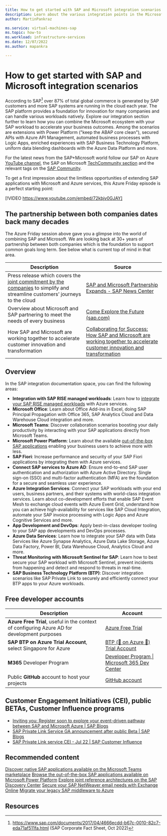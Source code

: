```yaml
---
title: How to get started with SAP and Microsoft integration scenarios
description: Learn about the various integration points in the Microsoft ecosystem for SAP workloads.
author: MartinPankraz

ms.service: virtual-machines-sap
ms.topic: how-to
ms.workload: infrastructure-services
ms.date: 12/07/2022
ms.author: mapankra

---
```

# How to get started with SAP and Microsoft integration scenarios

According to SAP[^1] over 87% of total global commerce is generated by SAP customers and more SAP systems are running in the cloud each year. The SAP platform provides a foundation for innovation for many companies and can handle various workloads natively. Explore our integration section further to learn how you can combine the Microsoft ecosystem with your SAP workload to accelerate your business outcomes. Among the scenarios are extensions with Power Platform ("keep the ABAP core clean"), secured APIs with Azure API Management, automated business processes with Logic Apps, enriched experiences with SAP Business Technology Platform, uniform data blending dashboards with the Azure Data Platform and more.

For the latest news from the SAP+Microsoft world follow our SAP on Azure [YouTube channel](https://www.youtube.com/c/SAPonAzure), the SAP on Microsoft [TechCommunity section](https://techcommunity.microsoft.com/t5/sap-on-microsoft/ct-p/SAPonMicrosoft) and the relevant tags on the [SAP Community](https://community.sap.com/search/?ct=blog&q=Azure).

To get a first impression about the limitless opportunities of extending SAP applications with Microsoft and Azure services, this Azure Friday episode is a perfect starting point:

[!VIDEO https://www.youtube.com/embed/72kbjv0GJAY]

## The partnership between both companies dates back many decades

The Azure Friday session above gave you a glimpse into the world of combining SAP and Microsoft.  We are looking back at 30+ years of partnership between both companies which is the foundation to support common goals long term. See below what is current top of mind in that area.

| Description | Source |
| ----------- | ----------- |
| Press release which covers the [joint commitment by the companies](https://news.sap.com/2019/10/sap-microsoft-partnership-cloud-migration-offerings/) to simplify and streamline customers’ journeys to the cloud | [SAP and Microsoft Partnership Expands - SAP News Center](https://news.sap.com/2021/01/sap-and-microsoft-expand-partnership-integrate-teams/) |
| Overview about Microsoft and SAP partnering to meet the needs of every business | [Come Explore the Future (sap.com)](https://www.sap.com/dmc/exp/2020-09-sap-microsoft-immersive-experience/index.html#/) |
| How SAP and Microsoft are working together to accelerate customer innovation and transformation | [Collaborating for Success: How SAP and Microsoft are working together to accelerate customer innovation and transformation](https://www.sap.com/documents/2021/01/ca0f4c25-c87d-0010-87a3-c30de2ffd8ff.html) |

## Overview

In the SAP integration documentation space, you can find the following areas:

- **Integration with SAP RISE managed workloads**: Learn how to [integrate your SAP RISE managed workloads](./sap-rise-integration#sap-btp-connectivity.md) with Azure services.
- **Microsoft Office**: Learn about Office Add-ins in Excel, doing SAP Principal Propagation with Office 365, SAP Analytics Cloud and Data Warehouse Cloud integration and more.
- **Microsoft Teams**: Discover collaboration scenarios boosting your daily productivity by interacting with your SAP applications directly from Microsoft Teams.
- **Microsoft Power Platform**: Learn about the available [out-of-the-box SAP applications](/power-automate/sap-integration/solutions?toc=/azure/virtual-machines/workloads/sap/toc.json&bc=/azure/virtual-machines/workloads/sap/breadcrumb/toc.json) enabling your business users to achieve more with less.
- **SAP Fiori**: Increase performance and security of your SAP Fiori applications by integrating them with Azure services.
- **Connect SAP services to Azure AD**: Ensure end-to-end SAP user authentication and authorization with Azure Active Directory. Single sign-on (SSO) and multi-factor authentication (MFA) are the foundation for a secure and seamless user experience.
- **Azure Integration Services**: Connect your SAP workloads with your end users, business partners, and their systems with world-class integration services. Learn about co-development efforts that enable SAP Event Mesh to exchange cloud events with Azure Event Grid, understand how you can achieve high-availability for services like SAP Cloud Integration, automate your SAP invoice processing with Logic Apps and Azure Cognitive Services and more.
- **App Development and DevOps**: Apply best-in-class developer tooling to your SAP app developments and DevOps processes.
- **Azure Data Services**: Learn how to integrate your SAP data with Data Services like Azure Synapse Analytics, Azure Data Lake Storage, Azure Data Factory, Power BI, Data Warehouse Cloud, Analytics Cloud and more.
- **Threat Monitoring with Microsoft Sentinel for SAP**: Learn how to best secure your SAP workload with Microsoft Sentinel, prevent incidents from happening and detect and respond to threats in real-time.
- **SAP Business Technology Platform (BTP)**: Discover integration scenarios like SAP Private Link to securely and efficiently connect your BTP apps to your Azure workloads.

## Free developer accounts

| Description | Account |
| ----------- | ----------- |
| **Azure Free Trial**, useful in the context of configuring Azure AD for development purposes | [Azure Free Trial](https://azure.microsoft.com/free/) |
| **SAP BTP on Azure Trial Account**, select Singapore for Azure | [BTP (🚀 on Azure 🚀) Trial Account](https://developers.sap.com/tutorials/hcp-create-trial-account.html) |
| **M365** Developer Program | [Developer Program \| Microsoft 365 Dev Center](https://developer.microsoft.com/microsoft-365/dev-program) |
| Public **GitHub** account to host your projects | [GitHub account](https://github.com/) |

## Customer Engagement Initiatives (CEI), public BETAs, Customer Influence programs

* [Inviting you: Register soon to explore your event-driven pathway between SAP and Microsoft Azure | SAP Blogs](https://blogs.sap.com/2021/10/08/inviting-you-register-soon-to-explore-your-event-driven-pathway-between-sap-and-microsoft-azure/)
* [SAP Private Link Service GA announcement after public Beta | SAP Blogs](https://blogs.sap.com/2022/06/22/sap-private-link-service-on-azure-is-now-generally-available-ga)
* [SAP Private Link service CEI - Jul 22 | SAP Customer Influence](https://influence.sap.com/sap/ino/#campaign/3118)

## Recommended content

[Discover native SAP applications available on the Microsoft Teams marketplace](https://appsource.microsoft.com/marketplace/apps?product=teams&search=sap&page=1)
[Browse the out-of-the-box SAP applications available on Microsoft Power Platform](/power-automate/sap-integration/overview?source=recommendations#prebuilt-sap-integration-solution)
[Explore joint reference architectures on the SAP Discovery Center](https://discovery-center.cloud.sap/search/Azure)
[Secure your SAP NetWeaver email needs with Exchange Online](./exchange-online-integration-sap-email-outbound.md)
[Migrate your legacy SAP middleware to Azure](./expose-sap-process-orchestration-on-azure.md)

## Resources
[^1]: https://www.sap.com/documents/2017/04/4666ecdd-b67c-0010-82c7-eda71af511fa.html (SAP Corporate Fact Sheet, Oct 2022)
